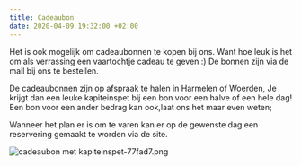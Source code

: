 ```yaml
---
title: Cadeaubon
date: 2020-04-09 19:32:00 +02:00
---
```


Het is ook mogelijk om cadeaubonnen te kopen bij ons. Want hoe leuk is het om als verrassing een vaartochtje cadeau te geven :) De bonnen zijn via de mail bij ons te bestellen.

De cadeaubonnen zijn op afspraak te halen in Harmelen of Woerden, Je krijgt dan een leuke kapiteinspet bij een bon voor een halve of een hele dag! 
Een bon voor een ander bedrag kan ook,laat ons het maar even weten;

Wanneer het plan er is om te varen kan er op de gewenste dag een reservering gemaakt te worden via de site.

![cadeaubon met kapiteinspet-77fad7.png](/uploads/cadeaubon%20met%20kapiteinspet-77fad7.png)